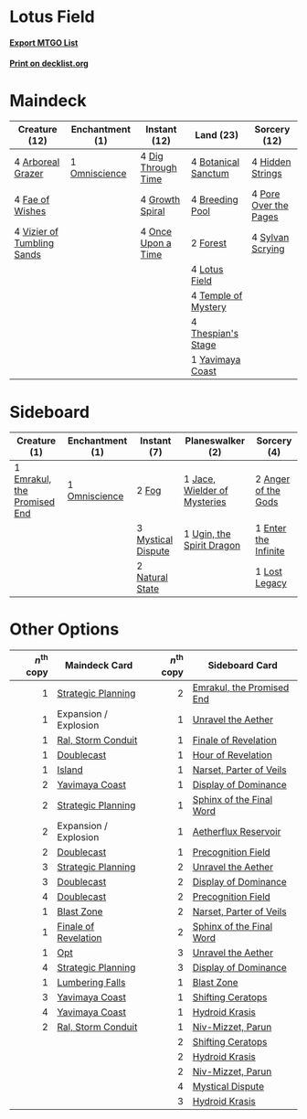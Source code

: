 # Lotus Field

#### [Export MTGO List](../collection/Lotus%20Field/Lotus%20Field.txt)
#### [Print on decklist.org](http://decklist.org/?deckmain=4%09Arboreal%20Grazer%0A4%09Botanical%20Sanctum%0A4%09Breeding%20Pool%0A4%09Dig%20Through%20Time%0A4%09Fae%20of%20Wishes%0A2%09Forest%0A4%09Growth%20Spiral%0A4%09Hidden%20Strings%0A4%09Lotus%20Field%0A1%09Omniscience%0A4%09Once%20Upon%20a%20Time%0A4%09Pore%20Over%20the%20Pages%0A4%09Sylvan%20Scrying%0A4%09Temple%20of%20Mystery%0A4%09Thespian's%20Stage%0A4%09Vizier%20of%20Tumbling%20Sands%0A1%09Yavimaya%20Coast&deckside=2%09Anger%20of%20the%20Gods%0A1%09Emrakul,%20the%20Promised%20End%0A1%09Enter%20the%20Infinite%0A2%09Fog%0A1%09Jace,%20Wielder%20of%20Mysteries%0A1%09Lost%20Legacy%0A3%09Mystical%20Dispute%0A2%09Natural%20State%0A1%09Omniscience%0A1%09Ugin,%20the%20Spirit%20Dragon)
# Maindeck

|                                            Creature (12)                                            |                                    Enchantment (1)                                     |                                        Instant (12)                                         |                                          Land (23)                                           |                                          Sorcery (12)                                          |
|-----------------------------------------------------------------------------------------------------|----------------------------------------------------------------------------------------|---------------------------------------------------------------------------------------------|----------------------------------------------------------------------------------------------|------------------------------------------------------------------------------------------------|
|4 [Arboreal Grazer](http://gatherer.wizards.com/Pages/Card/Details.aspx?multiverseid=461076)         |1 [Omniscience](http://gatherer.wizards.com/Pages/Card/Details.aspx?multiverseid=288937)|4 [Dig Through Time](http://gatherer.wizards.com/Pages/Card/Details.aspx?multiverseid=386518)|4 [Botanical Sanctum](http://gatherer.wizards.com/Pages/Card/Details.aspx?multiverseid=417817)|4 [Hidden Strings](http://gatherer.wizards.com/Pages/Card/Details.aspx?multiverseid=369021)     |
|4 [Fae of Wishes](http://gatherer.wizards.com/Pages/Card/Details.aspx?multiverseid=473006)           |                                                                                        |4 [Growth Spiral](http://gatherer.wizards.com/Pages/Card/Details.aspx?multiverseid=457322)   |4 [Breeding Pool](http://gatherer.wizards.com/Pages/Card/Details.aspx?multiverseid=97088)     |4 [Pore Over the Pages](http://gatherer.wizards.com/Pages/Card/Details.aspx?multiverseid=409604)|
|4 [Vizier of Tumbling Sands](http://gatherer.wizards.com/Pages/Card/Details.aspx?multiverseid=426777)|                                                                                        |4 [Once Upon a Time](http://gatherer.wizards.com/Pages/Card/Details.aspx?multiverseid=473131)|2 [Forest](http://gatherer.wizards.com/Pages/Card/Details.aspx?multiverseid=439860)           |4 [Sylvan Scrying](http://gatherer.wizards.com/Pages/Card/Details.aspx?multiverseid=130513)     |
|                                                                                                     |                                                                                        |                                                                                             |4 [Lotus Field](http://gatherer.wizards.com/Pages/Card/Details.aspx?multiverseid=467003)      |                                                                                                |
|                                                                                                     |                                                                                        |                                                                                             |4 [Temple of Mystery](http://gatherer.wizards.com/Pages/Card/Details.aspx?multiverseid=373571)|                                                                                                |
|                                                                                                     |                                                                                        |                                                                                             |4 [Thespian's Stage](http://gatherer.wizards.com/Pages/Card/Details.aspx?multiverseid=366353) |                                                                                                |
|                                                                                                     |                                                                                        |                                                                                             |1 [Yavimaya Coast](http://gatherer.wizards.com/Pages/Card/Details.aspx?multiverseid=129810)   |                                                                                                |


# Sideboard

|                                             Creature (1)                                             |                                    Enchantment (1)                                     |                                         Instant (7)                                         |                                           Planeswalker (2)                                            |                                          Sorcery (4)                                          |
|------------------------------------------------------------------------------------------------------|----------------------------------------------------------------------------------------|---------------------------------------------------------------------------------------------|-------------------------------------------------------------------------------------------------------|-----------------------------------------------------------------------------------------------|
|1 [Emrakul, the Promised End](http://gatherer.wizards.com/Pages/Card/Details.aspx?multiverseid=414295)|1 [Omniscience](http://gatherer.wizards.com/Pages/Card/Details.aspx?multiverseid=288937)|2 [Fog](http://gatherer.wizards.com/Pages/Card/Details.aspx?multiverseid=746)                |1 [Jace, Wielder of Mysteries](http://gatherer.wizards.com/Pages/Card/Details.aspx?multiverseid=460981)|2 [Anger of the Gods](http://gatherer.wizards.com/Pages/Card/Details.aspx?multiverseid=438682) |
|                                                                                                      |                                                                                        |3 [Mystical Dispute](http://gatherer.wizards.com/Pages/Card/Details.aspx?multiverseid=473020)|1 [Ugin, the Spirit Dragon](http://gatherer.wizards.com/Pages/Card/Details.aspx?multiverseid=391948)   |1 [Enter the Infinite](http://gatherer.wizards.com/Pages/Card/Details.aspx?multiverseid=366411)|
|                                                                                                      |                                                                                        |2 [Natural State](http://gatherer.wizards.com/Pages/Card/Details.aspx?multiverseid=407646)   |                                                                                                       |1 [Lost Legacy](http://gatherer.wizards.com/Pages/Card/Details.aspx?multiverseid=417661)       |


# Other Options

|*n*<sup>th</sup> copy|                                         Maindeck Card                                         |*n*<sup>th</sup> copy|                                           Sideboard Card                                           |
|--------------------:|-----------------------------------------------------------------------------------------------|--------------------:|----------------------------------------------------------------------------------------------------|
|                    1|[Strategic Planning](http://gatherer.wizards.com/Pages/Card/Details.aspx?multiverseid=376525)  |                    2|[Emrakul, the Promised End](http://gatherer.wizards.com/Pages/Card/Details.aspx?multiverseid=414295)|
|                    1|Expansion / Explosion                                                                          |                    1|[Unravel the Aether](http://gatherer.wizards.com/Pages/Card/Details.aspx?multiverseid=378515)       |
|                    1|[Ral, Storm Conduit](http://gatherer.wizards.com/Pages/Card/Details.aspx?multiverseid=461138)  |                    1|[Finale of Revelation](http://gatherer.wizards.com/Pages/Card/Details.aspx?multiverseid=460978)     |
|                    1|[Doublecast](http://gatherer.wizards.com/Pages/Card/Details.aspx?multiverseid=447273)          |                    1|[Hour of Revelation](http://gatherer.wizards.com/Pages/Card/Details.aspx?multiverseid=430704)       |
|                    1|[Island](http://gatherer.wizards.com/Pages/Card/Details.aspx?multiverseid=439857)              |                    1|[Narset, Parter of Veils](http://gatherer.wizards.com/Pages/Card/Details.aspx?multiverseid=460988)  |
|                    2|[Yavimaya Coast](http://gatherer.wizards.com/Pages/Card/Details.aspx?multiverseid=129810)      |                    1|[Display of Dominance](http://gatherer.wizards.com/Pages/Card/Details.aspx?multiverseid=394538)     |
|                    2|[Strategic Planning](http://gatherer.wizards.com/Pages/Card/Details.aspx?multiverseid=376525)  |                    1|[Sphinx of the Final Word](http://gatherer.wizards.com/Pages/Card/Details.aspx?multiverseid=407573) |
|                    2|Expansion / Explosion                                                                          |                    1|[Aetherflux Reservoir](http://gatherer.wizards.com/Pages/Card/Details.aspx?multiverseid=417765)     |
|                    2|[Doublecast](http://gatherer.wizards.com/Pages/Card/Details.aspx?multiverseid=447273)          |                    1|[Precognition Field](http://gatherer.wizards.com/Pages/Card/Details.aspx?multiverseid=442949)       |
|                    3|[Strategic Planning](http://gatherer.wizards.com/Pages/Card/Details.aspx?multiverseid=376525)  |                    2|[Unravel the Aether](http://gatherer.wizards.com/Pages/Card/Details.aspx?multiverseid=378515)       |
|                    3|[Doublecast](http://gatherer.wizards.com/Pages/Card/Details.aspx?multiverseid=447273)          |                    2|[Display of Dominance](http://gatherer.wizards.com/Pages/Card/Details.aspx?multiverseid=394538)     |
|                    4|[Doublecast](http://gatherer.wizards.com/Pages/Card/Details.aspx?multiverseid=447273)          |                    2|[Precognition Field](http://gatherer.wizards.com/Pages/Card/Details.aspx?multiverseid=442949)       |
|                    1|[Blast Zone](http://gatherer.wizards.com/Pages/Card/Details.aspx?multiverseid=461171)          |                    2|[Narset, Parter of Veils](http://gatherer.wizards.com/Pages/Card/Details.aspx?multiverseid=460988)  |
|                    1|[Finale of Revelation](http://gatherer.wizards.com/Pages/Card/Details.aspx?multiverseid=460978)|                    2|[Sphinx of the Final Word](http://gatherer.wizards.com/Pages/Card/Details.aspx?multiverseid=407573) |
|                    1|[Opt](http://gatherer.wizards.com/Pages/Card/Details.aspx?multiverseid=442948)                 |                    3|[Unravel the Aether](http://gatherer.wizards.com/Pages/Card/Details.aspx?multiverseid=378515)       |
|                    4|[Strategic Planning](http://gatherer.wizards.com/Pages/Card/Details.aspx?multiverseid=376525)  |                    3|[Display of Dominance](http://gatherer.wizards.com/Pages/Card/Details.aspx?multiverseid=394538)     |
|                    1|[Lumbering Falls](http://gatherer.wizards.com/Pages/Card/Details.aspx?multiverseid=401943)     |                    1|[Blast Zone](http://gatherer.wizards.com/Pages/Card/Details.aspx?multiverseid=461171)               |
|                    3|[Yavimaya Coast](http://gatherer.wizards.com/Pages/Card/Details.aspx?multiverseid=129810)      |                    1|[Shifting Ceratops](http://gatherer.wizards.com/Pages/Card/Details.aspx?multiverseid=466948)        |
|                    4|[Yavimaya Coast](http://gatherer.wizards.com/Pages/Card/Details.aspx?multiverseid=129810)      |                    1|[Hydroid Krasis](http://gatherer.wizards.com/Pages/Card/Details.aspx?multiverseid=457327)           |
|                    2|[Ral, Storm Conduit](http://gatherer.wizards.com/Pages/Card/Details.aspx?multiverseid=461138)  |                    1|[Niv-Mizzet, Parun](http://gatherer.wizards.com/Pages/Card/Details.aspx?multiverseid=452942)        |
|                     |                                                                                               |                    2|[Shifting Ceratops](http://gatherer.wizards.com/Pages/Card/Details.aspx?multiverseid=466948)        |
|                     |                                                                                               |                    2|[Hydroid Krasis](http://gatherer.wizards.com/Pages/Card/Details.aspx?multiverseid=457327)           |
|                     |                                                                                               |                    2|[Niv-Mizzet, Parun](http://gatherer.wizards.com/Pages/Card/Details.aspx?multiverseid=452942)        |
|                     |                                                                                               |                    4|[Mystical Dispute](http://gatherer.wizards.com/Pages/Card/Details.aspx?multiverseid=473020)         |
|                     |                                                                                               |                    3|[Hydroid Krasis](http://gatherer.wizards.com/Pages/Card/Details.aspx?multiverseid=457327)           |


